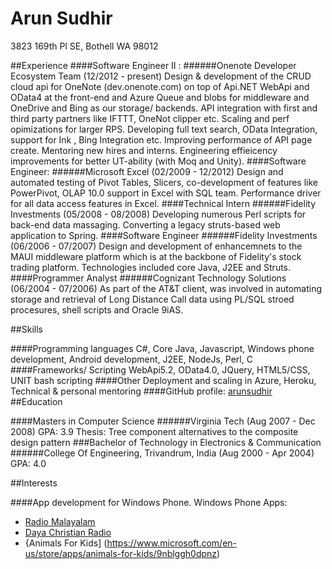 Arun Sudhir
===========
3823 169th Pl SE,
Bothell WA 98012

##Experience
####Software Engineer II : 
######Onenote Developer Ecosystem Team (12/2012 - present)
Design & development of the CRUD cloud api for OneNote (dev.onenote.com) on top of Api.NET WebApi and OData4 at 
the front-end and Azure Queue and blobs for middleware and OneDrive and Bing as our storage/ backends.
API integration with first and third party partners like IFTTT, OneNot clipper etc. Scaling and perf opimizations 
for larger RPS. Developing full text search, OData Integration, support for Ink , Bing Integration etc. Improving
performance of API page create. Mentoring new hires and interns. Engineering effieicency improvements for better 
UT-ability (with Moq and Unity).
####Software Engineer: 
######Microsoft Excel (02/2009 - 12/2012)
Design and automated testing of Pivot Tables, Slicers, co-development of features like PowerPivot, OLAP 10.0 
support in Excel with SQL team. Performance driver for all data access features in Excel.
####Technical Intern
######Fidelity Investments (05/2008 - 08/2008)
Developing numerous Perl scripts for back-end data massaging. Converting a legacy struts-based web application 
to Spring.
####Software Engineer
######Fidelity Investments (06/2006 - 07/2007)
Design and development of enhancemnets to the MAUI middleware platform which is at the backbone of Fidelity's stock
trading platform. Technologies included core Java, J2EE and Struts.
####Programmer Analyst
######Cognizant Technology Solutions (06/2004 - 07/2006)
As part of the AT&T client, was involved in automating storage and retrieval of Long Distance Call data using PL/SQL
stroed procesures, shell scripts and Oracle 9iAS.

##Skills

####Programming languages
C#, Core Java, Javascript, Windows phone development, Android development, J2EE, NodeJs, Perl, C
####Frameworks/ Scripting
WebApi5.2, OData4.0, JQuery, HTML5/CSS, UNIT bash scripting
####Other
Deployment and scaling in Azure, Heroku, Technical & personal mentoring 
####GitHub profile:
[arunsudhir](https://github.com/arunsudhir/)
##Education

####Masters in Computer Science 
######Virginia Tech (Aug 2007 - Dec 2008) GPA: 3.9
Thesis: Tree component alternatives to the composite design pattern
###Bachelor of Technology in Electronics & Communication
######College Of Engineering, Trivandrum, India (Aug 2000 - Apr 2004) GPA: 4.0

##Interests

####App development for Windows Phone. 
Windows Phone Apps: 
* [Radio Malayalam](https://www.microsoft.com/en-US/store/Apps/Radio-Malayalam/9NBLGGH09LKV)
* [Daya Christian Radio](https://www.microsoft.com/en-us/store/apps/daya-christian-radio/9nblggh09lll)
* {Animals For Kids] (https://www.microsoft.com/en-us/store/apps/animals-for-kids/9nblggh0dpnz)